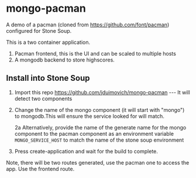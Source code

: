 # mongo-pacman

A demo of a pacman (cloned from https://github.com/font/pacman) configured for Stone Soup.

This is a two container application.
1. Pacman frontend, this is the UI and can be scaled to multiple hosts
2. A mongodb backend to store highscores.

## Install into Stone Soup
 
1. Import this repo https://github.com/jduimovich/mongo-pacman --- It will detect two components
2. Change the name of the mongo component (it will start with "mongo") to mongodb.This will ensure the service looked for will match.
   
   2a Alternatively, provide the name of the generate name for the mongo component to the pacman component as an
   environment variable `MONGO_SERVICE_HOST` to match the name of the stone soup environment 
3. Press create-application and wait for the build to complete.

Note, there will be two routes generated, use the pacman one to access the app. Use the frontend route. 


